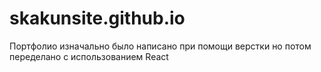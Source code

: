 # skakunsite.github.io

Портфолио изначально было написано при помощи верстки но потом переделано с использованием React
